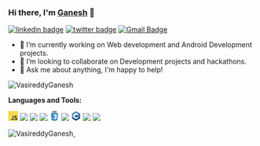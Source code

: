 ### Hi there, I'm [Ganesh](https://github.com/VasireddyGanesh) 👋

[![linkedin badge](https://img.shields.io/badge/VasireddyGanesh-30302f?style=flat&logo=linkedin)](https://www.linkedin.com/in/vasireddy-ganesh-1a9b09197/)
[![twitter badge](https://img.shields.io/badge/VasireddyGanesh-30302f?style=flat&logo=twitter)](https://twitter.com/Vasireddyganes5)
[![Gmail Badge](https://img.shields.io/badge/VasireddyGanesh-30302f?style=flat&logo=gmail)](mailto:vasireddi.ganesh.8@gmail.com)


- 🔭 I’m currently working on Web development and Android Development projects.
- 👯 I’m looking to collaborate on Development projects and hackathons.
- 💬 Ask me about anything, I'm happy to help!

<p align="left"> <img src="https://komarev.com/ghpvc/?username=VasireddyGanesh" alt="VasireddyGanesh" /> </p>

**Languages and Tools:** 

<code><img height="20" src="https://raw.githubusercontent.com/github/explore/80688e429a7d4ef2fca1e82350fe8e3517d3494d/topics/javascript/javascript.png"></code>
<code><img height="20" src="https://banner2.cleanpng.com/20180520/shq/kisspng-android-logo-5b01dfc543cb75.2302463715268494772777.jpg"></code>
<code><img height="20" src="https://banner2.cleanpng.com/20180803/stl/kisspng-mysql-relational-database-management-system-logo-m-mysql-instalaci%C3%B3n-y-creaci%C3%B3n-usuario-atrum-5b649e7b904ab3.946816071533320827591.jpg"></code>
<code><img height="20" src="https://banner2.cleanpng.com/20171217/bc9/linux-logo-png-5a373aa6928402.9495549215135689346001.jpg"></code>
<code><img height="20" src="https://raw.githubusercontent.com/github/explore/80688e429a7d4ef2fca1e82350fe8e3517d3494d/topics/css/css.png"></code>
<code><img height="20" src="https://banner2.cleanpng.com/20180404/ebw/kisspng-java-programming-computer-programming-programming-coffee-jar-5ac598db779939.2171835915228991634899.jpg"></code>
<code><img height="20" src="https://raw.githubusercontent.com/github/explore/80688e429a7d4ef2fca1e82350fe8e3517d3494d/topics/cpp/cpp.png"></code>
<code><img height="20" src="https://banner2.cleanpng.com/20180325/kpq/kisspng-python-logo-programmer-fierce-python-cliparts-5ab7bde1954e21.4104715915219911376116.jpg"></code>
<code><img height="20" src="https://upload.wikimedia.org/wikipedia/commons/thumb/7/74/Kotlin_Icon.png/900px-Kotlin_Icon.png"></code>

 </p>
<p align = 'center'> 
<a href="https://github.com/VasireddyGanesh/VasireddyGanesh">
  <p>&nbsp;<img align="left" src="https://github-readme-stats.vercel.app/api?username=VasireddyGanesh&show_icons=true" alt="VasireddyGanesh" /></p>

</a>
